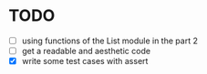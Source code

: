 # TODO

- [ ] using functions of the List module in the part 2
- [ ] get a readable and aesthetic code
- [x] write some test cases with assert

